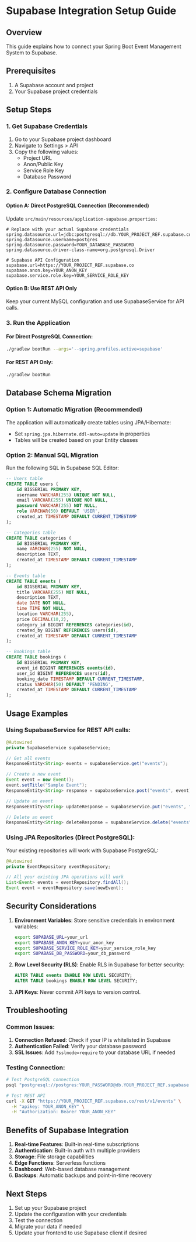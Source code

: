# Supabase Integration Setup Guide

## Overview
This guide explains how to connect your Spring Boot Event Management System to Supabase.

## Prerequisites
1. A Supabase account and project
2. Your Supabase project credentials

## Setup Steps

### 1. Get Supabase Credentials
1. Go to your Supabase project dashboard
2. Navigate to Settings > API
3. Copy the following values:
   - Project URL
   - Anon/Public Key
   - Service Role Key
   - Database Password

### 2. Configure Database Connection

#### Option A: Direct PostgreSQL Connection (Recommended)
Update `src/main/resources/application-supabase.properties`:

```properties
# Replace with your actual Supabase credentials
spring.datasource.url=jdbc:postgresql://db.YOUR_PROJECT_REF.supabase.co:5432/postgres
spring.datasource.username=postgres
spring.datasource.password=YOUR_DATABASE_PASSWORD
spring.datasource.driver-class-name=org.postgresql.Driver

# Supabase API Configuration
supabase.url=https://YOUR_PROJECT_REF.supabase.co
supabase.anon.key=YOUR_ANON_KEY
supabase.service.role.key=YOUR_SERVICE_ROLE_KEY
```

#### Option B: Use REST API Only
Keep your current MySQL configuration and use SupabaseService for API calls.

### 3. Run the Application

#### For Direct PostgreSQL Connection:
```bash
./gradlew bootRun --args='--spring.profiles.active=supabase'
```

#### For REST API Only:
```bash
./gradlew bootRun
```

## Database Schema Migration

### Option 1: Automatic Migration (Recommended)
The application will automatically create tables using JPA/Hibernate:
- Set `spring.jpa.hibernate.ddl-auto=update` in properties
- Tables will be created based on your Entity classes

### Option 2: Manual SQL Migration
Run the following SQL in Supabase SQL Editor:

```sql
-- Users table
CREATE TABLE users (
    id BIGSERIAL PRIMARY KEY,
    username VARCHAR(255) UNIQUE NOT NULL,
    email VARCHAR(255) UNIQUE NOT NULL,
    password VARCHAR(255) NOT NULL,
    role VARCHAR(50) DEFAULT 'USER',
    created_at TIMESTAMP DEFAULT CURRENT_TIMESTAMP
);

-- Categories table
CREATE TABLE categories (
    id BIGSERIAL PRIMARY KEY,
    name VARCHAR(255) NOT NULL,
    description TEXT,
    created_at TIMESTAMP DEFAULT CURRENT_TIMESTAMP
);

-- Events table
CREATE TABLE events (
    id BIGSERIAL PRIMARY KEY,
    title VARCHAR(255) NOT NULL,
    description TEXT,
    date DATE NOT NULL,
    time TIME NOT NULL,
    location VARCHAR(255),
    price DECIMAL(10,2),
    category_id BIGINT REFERENCES categories(id),
    created_by BIGINT REFERENCES users(id),
    created_at TIMESTAMP DEFAULT CURRENT_TIMESTAMP
);

-- Bookings table
CREATE TABLE bookings (
    id BIGSERIAL PRIMARY KEY,
    event_id BIGINT REFERENCES events(id),
    user_id BIGINT REFERENCES users(id),
    booking_date TIMESTAMP DEFAULT CURRENT_TIMESTAMP,
    status VARCHAR(50) DEFAULT 'PENDING',
    created_at TIMESTAMP DEFAULT CURRENT_TIMESTAMP
);
```

## Usage Examples

### Using SupabaseService for REST API calls:

```java
@Autowired
private SupabaseService supabaseService;

// Get all events
ResponseEntity<String> events = supabaseService.get("events");

// Create a new event
Event event = new Event();
event.setTitle("Sample Event");
ResponseEntity<String> response = supabaseService.post("events", event);

// Update an event
ResponseEntity<String> updateResponse = supabaseService.put("events", "1", event);

// Delete an event
ResponseEntity<String> deleteResponse = supabaseService.delete("events", "1");
```

### Using JPA Repositories (Direct PostgreSQL):
Your existing repositories will work with Supabase PostgreSQL:

```java
@Autowired
private EventRepository eventRepository;

// All your existing JPA operations will work
List<Event> events = eventRepository.findAll();
Event event = eventRepository.save(newEvent);
```

## Security Considerations

1. **Environment Variables**: Store sensitive credentials in environment variables:
   ```bash
   export SUPABASE_URL=your_url
   export SUPABASE_ANON_KEY=your_anon_key
   export SUPABASE_SERVICE_ROLE_KEY=your_service_role_key
   export SUPABASE_DB_PASSWORD=your_db_password
   ```

2. **Row Level Security (RLS)**: Enable RLS in Supabase for better security:
   ```sql
   ALTER TABLE events ENABLE ROW LEVEL SECURITY;
   ALTER TABLE bookings ENABLE ROW LEVEL SECURITY;
   ```

3. **API Keys**: Never commit API keys to version control.

## Troubleshooting

### Common Issues:

1. **Connection Refused**: Check if your IP is whitelisted in Supabase
2. **Authentication Failed**: Verify your database password
3. **SSL Issues**: Add `?sslmode=require` to your database URL if needed

### Testing Connection:
```bash
# Test PostgreSQL connection
psql "postgresql://postgres:YOUR_PASSWORD@db.YOUR_PROJECT_REF.supabase.co:5432/postgres"

# Test REST API
curl -X GET "https://YOUR_PROJECT_REF.supabase.co/rest/v1/events" \
  -H "apikey: YOUR_ANON_KEY" \
  -H "Authorization: Bearer YOUR_ANON_KEY"
```

## Benefits of Supabase Integration

1. **Real-time Features**: Built-in real-time subscriptions
2. **Authentication**: Built-in auth with multiple providers
3. **Storage**: File storage capabilities
4. **Edge Functions**: Serverless functions
5. **Dashboard**: Web-based database management
6. **Backups**: Automatic backups and point-in-time recovery

## Next Steps

1. Set up your Supabase project
2. Update the configuration with your credentials
3. Test the connection
4. Migrate your data if needed
5. Update your frontend to use Supabase client if desired 